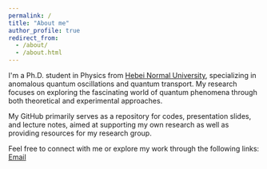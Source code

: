 ```yaml
---
permalink: /
title: "About me"
author_profile: true
redirect_from: 
  - /about/
  - /about.html
---
```


I'm a Ph.D. student in Physics from [Hebei Normal University](https://www.hebtu.edu.cn/), specializing in anomalous quantum oscillations and quantum transport. My research focuses on exploring the fascinating world of quantum phenomena through both theoretical and experimental approaches.

My GitHub primarily serves as a repository for codes, presentation slides, and lecture notes, aimed at supporting my own research as well as providing resources for my research group.

Feel free to connect with me or explore my work through the following links:
[Email](mailto:duxinlongedu@q63.com)
